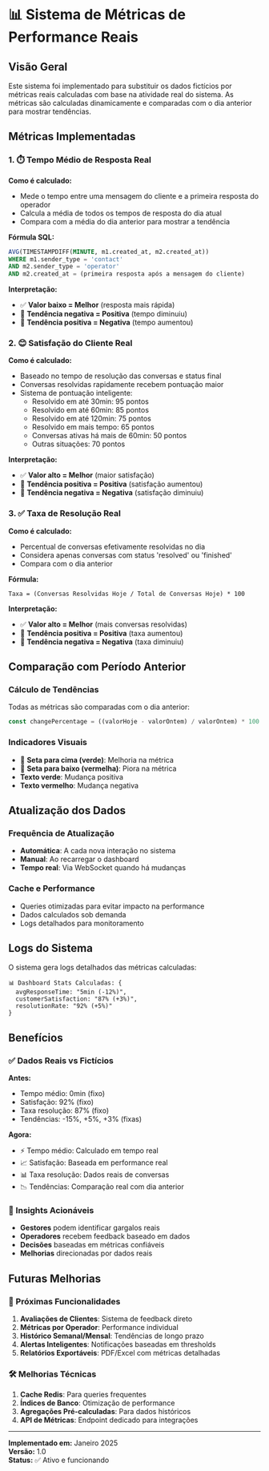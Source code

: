# 📊 Sistema de Métricas de Performance Reais

## Visão Geral

Este sistema foi implementado para substituir os dados fictícios por métricas reais calculadas com base na atividade real do sistema. As métricas são calculadas dinamicamente e comparadas com o dia anterior para mostrar tendências.

## Métricas Implementadas

### 1. ⏱️ Tempo Médio de Resposta Real

**Como é calculado:**
- Mede o tempo entre uma mensagem do cliente e a primeira resposta do operador
- Calcula a média de todos os tempos de resposta do dia atual
- Compara com a média do dia anterior para mostrar a tendência

**Fórmula SQL:**
```sql
AVG(TIMESTAMPDIFF(MINUTE, m1.created_at, m2.created_at))
WHERE m1.sender_type = 'contact' 
AND m2.sender_type = 'operator'
AND m2.created_at = (primeira resposta após a mensagem do cliente)
```

**Interpretação:**
- ✅ **Valor baixo = Melhor** (resposta mais rápida)
- 🔻 **Tendência negativa = Positiva** (tempo diminuiu)
- 🔺 **Tendência positiva = Negativa** (tempo aumentou)

### 2. 😊 Satisfação do Cliente Real

**Como é calculado:**
- Baseado no tempo de resolução das conversas e status final
- Conversas resolvidas rapidamente recebem pontuação maior
- Sistema de pontuação inteligente:
  - Resolvido em até 30min: 95 pontos
  - Resolvido em até 60min: 85 pontos  
  - Resolvido em até 120min: 75 pontos
  - Resolvido em mais tempo: 65 pontos
  - Conversas ativas há mais de 60min: 50 pontos
  - Outras situações: 70 pontos

**Interpretação:**
- ✅ **Valor alto = Melhor** (maior satisfação)
- 🔺 **Tendência positiva = Positiva** (satisfação aumentou)
- 🔻 **Tendência negativa = Negativa** (satisfação diminuiu)

### 3. ✅ Taxa de Resolução Real

**Como é calculado:**
- Percentual de conversas efetivamente resolvidas no dia
- Considera apenas conversas com status 'resolved' ou 'finished'
- Compara com o dia anterior

**Fórmula:**
```
Taxa = (Conversas Resolvidas Hoje / Total de Conversas Hoje) * 100
```

**Interpretação:**
- ✅ **Valor alto = Melhor** (mais conversas resolvidas)
- 🔺 **Tendência positiva = Positiva** (taxa aumentou)
- 🔻 **Tendência negativa = Negativa** (taxa diminuiu)

## Comparação com Período Anterior

### Cálculo de Tendências

Todas as métricas são comparadas com o dia anterior:

```javascript
const changePercentage = ((valorHoje - valorOntem) / valorOntem) * 100
```

### Indicadores Visuais

- 🔺 **Seta para cima (verde)**: Melhoria na métrica
- 🔻 **Seta para baixo (vermelha)**: Piora na métrica
- **Texto verde**: Mudança positiva
- **Texto vermelho**: Mudança negativa

## Atualização dos Dados

### Frequência de Atualização

- **Automática**: A cada nova interação no sistema
- **Manual**: Ao recarregar o dashboard
- **Tempo real**: Via WebSocket quando há mudanças

### Cache e Performance

- Queries otimizadas para evitar impacto na performance
- Dados calculados sob demanda
- Logs detalhados para monitoramento

## Logs do Sistema

O sistema gera logs detalhados das métricas calculadas:

```
📊 Dashboard Stats Calculadas: {
  avgResponseTime: "5min (-12%)",
  customerSatisfaction: "87% (+3%)", 
  resolutionRate: "92% (+5%)"
}
```

## Benefícios

### ✅ Dados Reais vs Fictícios

**Antes:**
- Tempo médio: 0min (fixo)
- Satisfação: 92% (fixo)
- Taxa resolução: 87% (fixo)
- Tendências: -15%, +5%, +3% (fixas)

**Agora:**
- ⚡ Tempo médio: Calculado em tempo real
- 📈 Satisfação: Baseada em performance real
- 📊 Taxa resolução: Dados reais de conversas
- 📉 Tendências: Comparação real com dia anterior

### 🎯 Insights Acionáveis

- **Gestores** podem identificar gargalos reais
- **Operadores** recebem feedback baseado em dados
- **Decisões** baseadas em métricas confiáveis
- **Melhorias** direcionadas por dados reais

## Futuras Melhorias

### 🔮 Próximas Funcionalidades

1. **Avaliações de Clientes**: Sistema de feedback direto
2. **Métricas por Operador**: Performance individual
3. **Histórico Semanal/Mensal**: Tendências de longo prazo
4. **Alertas Inteligentes**: Notificações baseadas em thresholds
5. **Relatórios Exportáveis**: PDF/Excel com métricas detalhadas

### 🛠️ Melhorias Técnicas

1. **Cache Redis**: Para queries frequentes
2. **Índices de Banco**: Otimização de performance
3. **Agregações Pré-calculadas**: Para dados históricos
4. **API de Métricas**: Endpoint dedicado para integrações

---

**Implementado em:** Janeiro 2025  
**Versão:** 1.0  
**Status:** ✅ Ativo e funcionando 